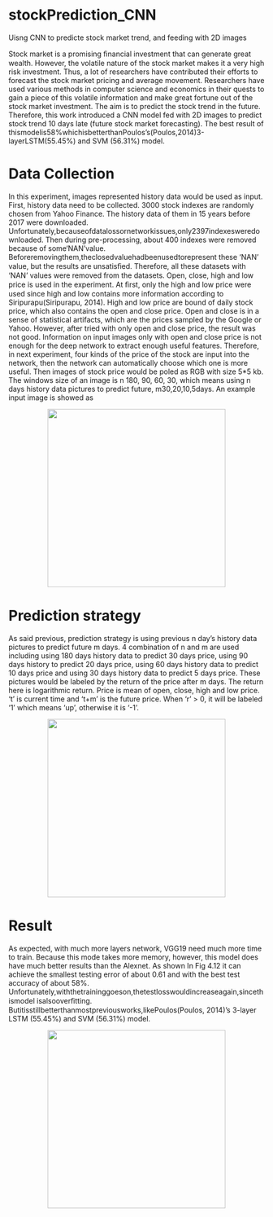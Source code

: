 # stockPrediction_CNN
Uisng CNN to predicte stock market trend, and feeding with 2D images

Stock market is a promising ﬁnancial investment that can generate great wealth. However, the volatile nature of the stock market makes it a very high risk investment. Thus, a lot of researchers have contributed their efforts to forecast the stock market pricing and average movement. Researchers have used various methods in computer science and economics in their quests to gain a piece of this volatile information and make great fortune out of the stock market investment. The aim is to predict the stock trend in the future. Therefore, this work introduced a CNN model fed with 2D images to predict stock trend 10 days late (future stock market forecasting). The best result of thismodelis58%whichisbetterthanPoulos’s(Poulos,2014)3-layerLSTM(55.45%) and SVM (56.31%) model.

# Data Collection 
In this experiment, images represented history data would be used as input. First, history data need to be collected. 3000 stock indexes are randomly chosen from Yahoo Finance. The history data of them in 15 years before 2017 were downloaded. Unfortunately,becauseofdatalossornetworkissues,only2397indexesweredownloaded. Then during pre-processing, about 400 indexes were removed because of some‘NAN’value. Beforeremovingthem,theclosedvaluehadbeenusedtorepresent these ‘NAN’ value, but the results are unsatisﬁed. Therefore, all these datasets with ‘NAN’ values were removed from the datasets.
Open, close, high and low price is used in the experiment. At ﬁrst, only the high and low price were used since high and low contains more information according to Siripurapu(Siripurapu, 2014). High and low price are bound of daily stock price, which also contains the open and close price. Open and close is in a sense of statistical artifacts, which are the prices sampled by the Google or Yahoo. However, after tried with only open and close price, the result was not good. Information on input images only with open and close price is not enough for the deep network to extract enough useful features. Therefore, in next experiment, four kinds of the price of the stock are input into the network, then the network can automatically choose which one is more useful.
Then images of stock price would be poled as RGB with size 5*5 kb. The windows size of an image is n 180, 90, 60, 30, which means using n days history data pictures to predict future, m30,20,10,5days. An example input image is showed as

<div align=center><img width="350" height="350" src="https://github.com/CharlesLoo/stockPrediction_CNN/paper/input.PNG"/></div>

# Prediction strategy 
As said previous, prediction strategy is using previous n day’s history data pictures to predict future m days. 4 combination of n and m are used including using 180 days history data to predict 30 days price, using 90 days history to predict 20 days price, using 60 days history data to predict 10 days price and using 30 days history data to predict 5 days price.
These pictures would be labeled by the return of the price after m days. The return here is logarithmic return.
Price is mean of open, close, high and low price. ‘t’ is current time and ‘t+m’ is the future price. When ‘r’ > 0, it will be labeled ‘1’ which means ‘up’, otherwise it is ‘-1’.

<div align=center><img width="350" height="350" src="https://github.com/CharlesLoo/stockPrediction_CNN/paper/formular.PNG"/></div>

# Result
As expected, with much more layers network, VGG19 need much more time to train. Because this mode takes more memory, however, this model does have much better results than the Alexnet. As shown In Fig 4.12 it can achieve the smallest testing error of about 0.61 and with the best test accuracy of about 58%. Unfortunately,withthetraininggoeson,thetestlosswouldincreaseagain,sincethismodel isalsooverﬁtting. Butitisstillbetterthanmostpreviousworks,likePoulos(Poulos, 2014)’s 3-layer LSTM (55.45%) and SVM (56.31%) model.

<div align=center><img width="350" height="350" src="https://github.com/CharlesLoo/stockPrediction_CNN/paper/loss2.PNG"/></div>
